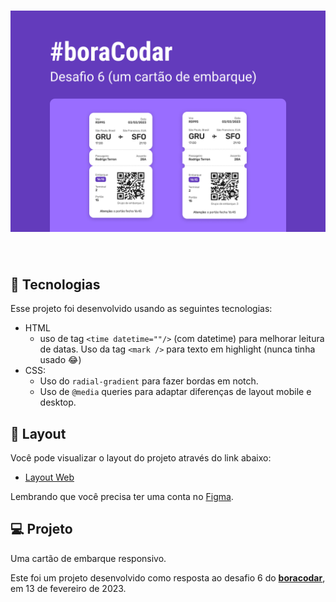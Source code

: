 <h1 align="center">
    <img alt="Chat" src="../.github/cover-desafio-06.png" />
</h1>

<br>

## 🧪 Tecnologias

Esse projeto foi desenvolvido usando as seguintes tecnologias:

- HTML
  - uso de tag `<time datetime=""/>` (com datetime) para melhorar leitura de datas. Uso da tag `<mark />` para texto em highlight (nunca tinha usado :joy:)
- CSS:
  - Uso do `radial-gradient` para fazer bordas em notch.
  - Uso de `@media` queries para adaptar diferenças de layout mobile e desktop.

## 🔖 Layout

Você pode visualizar o layout do projeto através do link abaixo:

- [Layout Web](https://www.figma.com/community/file/1205146101173113980)

Lembrando que você precisa ter uma conta no [Figma](http://figma.com/).

## 💻 Projeto

Uma cartão de embarque responsivo.

Este foi um projeto desenvolvido como resposta ao desafio 6 do **[boracodar](https://boracodar.dev/#)**, em 13 de fevereiro de 2023.
